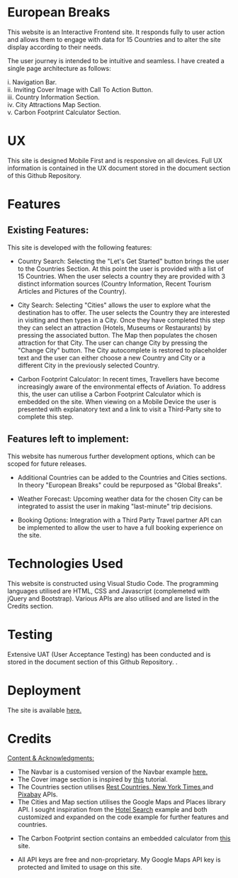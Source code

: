 # European Breaks

This website is an Interactive Frontend site. It responds fully to user action and allows them to engage with data for 15 Countries and to alter the site display according to their needs.

The user journey is intended to be intuitive and seamless. I have created a single page architecture as follows:

i. Navigation Bar.<br>
ii. Inviting Cover Image with Call To Action Button.<br>
iii. Country Information Section.<br>
iv. City Attractions Map Section.<br>
v. Carbon Footprint Calculator Section.<br>

# UX

This site is designed Mobile First and is responsive on all devices. Full UX information is contained in the UX document stored in the document section of this Github Repository.<br>

# Features

## Existing Features:

This site is developed with the following features:<br>

- Country Search: Selecting the "Let's Get Started" button brings the user to the Countries Section. At this point the user is provided with a list of 15 Countries. When the user selects a country they are provided with 3 distinct information sources (Country Information, Recent Tourism Articles and Pictures of the Country).

- City Search: Selecting "Cities" allows the user to explore what the destination has to offer. The user selects the Country they are interested in visiting and then types in a City. Once they have completed this step they can select an attraction (Hotels, Museums or Restaurants) by pressing the associated button. The Map then populates the chosen attraction for that City. The user can change City by pressing the "Change City" button. The City autocomplete is restored to placeholder text and the user can either choose a new Country and City or a different City in the previously selected Country.

- Carbon Footprint Calculator: In recent times, Travellers have become increasingly aware of the environmental effects of Aviation. To address this, the user can utilise a Carbon Footprint Calculator which is embedded on the site. When viewing on a Mobile Device the user is presented with explanatory text and a link to visit a Third-Party site to complete this step.

## Features left to implement:

This website has numerous further development options, which can be scoped for future releases.<br>

- Additional Countries can be added to the Countries and Cities sections. In theory "European Breaks" could be repurposed as "Global Breaks".

- Weather Forecast: Upcoming weather data for the chosen City can be integrated to assist the user in making "last-minute" trip decisions.

- Booking Options: Integration with a Third Party Travel partner API can be implemented to allow the user to have a full booking experience on the site.

# Technologies Used

This website is constructed using Visual Studio Code. The programming languages utilised are HTML, CSS and Javascript (complemeted with jQuery and Bootstrap). Various APIs are also utilised and are listed in the Credits section.

# Testing

Extensive UAT (User Acceptance Testing) has been conducted and is stored in the document section of this Github Repository. .<br>

# Deployment

The site is available [here.](https://david-connaughton.github.io/Travel-Website/)

# Credits

<ins>Content & Acknowledgments:</ins><br>

- The Navbar is a customised version of the Navbar example [here.](https://bootswatch.com/3/simplex/)
- The Cover image section is inspired by [this](https://www.w3schools.com/howto/howto_css_hero_image.asp) tutorial.
- The Countries section utilises [Rest Countries, ](https://restcountries.eu/) [New York Times ](https://developer.nytimes.com/docs/articlesearch-product/1/overview) and [Pixabay](https://pixabay.com/api/docs/) APIs.
- The Cities and Map section utilises the Google Maps and Places library API. I sought inspiration from the [Hotel Search](https://developers.google.com/maps/documentation/javascript/examples/places-autocomplete-hotelsearch) example and both customized and expanded on the code example for further features and countries.

* The Carbon Footprint section contains an embedded calculator from [this](https://www.carbonfootprint.com/) site.

- All API keys are free and non-proprietary. My Google Maps API key is protected and limited to usage on this site.
